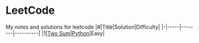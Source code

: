 # LeetCode
My notes and solutions for leetcode
|#|Title|Solution|Difficulty|
|-|-----|--------|----------|
|1|[Two Sum](https://leetcode.com/problems/two-sum)|[Python](https://github.com/yiyangd/LeetCode/blob/master/Python/001two_sum.py)|Easy|
